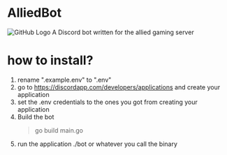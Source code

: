 # AlliedBot
![GitHub Logo](https://cdn.discordapp.com/icons/604737067389288448/a_ed10f97b727c8a810e4c619c5ba4597e.png?size=128) A Discord bot written for the allied gaming server


# how to install?
 1. rename ".example.env" to ".env"
 2. go to https://discordapp.com/developers/applications and create your application
 3. set the .env credentials to the ones you got from creating your application
 4. Build the bot
    > go build main.go
 5. run the application ./bot or whatever you call the binary

